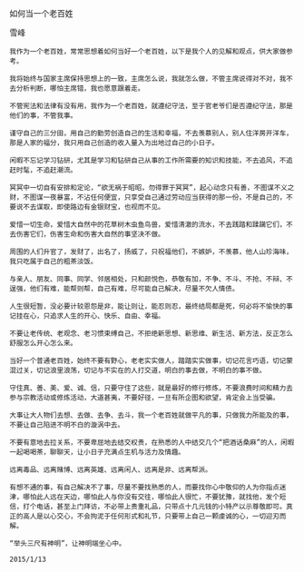 如何当一个老百姓

雪峰


    我作为一个老百姓，常常思想着如何当好一个老百姓，以下是我个人的见解和观点，供大家做参考。

    我将始终与国家主席保持思想上的一致，主席怎么说，我就怎么做，不管主席说得对不对，我不去分析判断，哪怕主席错，我也愿意跟着走。

    不管宪法和法律有没有用，我作为一个老百姓，就遵纪守法，至于官老爷们是否遵纪守法，那是他们的事，不管我事。

    谨守自己的三分田，用自己的勤劳创造自己的生活和幸福，不去羡慕别人，别人住洋房开洋车，那是人家的福分，我只用自己创造的收入量入为出地过自己的小日子。

    闲暇不忘记学习钻研，尤其是学习和钻研自己从事的工作所需要的知识和技能，不去追风，不追赶时髦，不追赶潮流。

    冥冥中一切自有安排和定论，“欲无祸于昭昭，勿得罪于冥冥”，起心动念只有善，不图谋不义之财，不图谋一夜暴富，不沾任何便宜，只享受自己通过劳动应当获得的那一份，不是自己的，不要说不去谋取，即使路边有金银财宝，也视而不见。

    爱惜一切生命，爱惜大自然中的花草树木虫鱼鸟兽，爱惜清澈的流水，不去践踏和蹂躏它们，不去伤害它们，伤害生命和伤害大自然的事坚决不做。

    周围的人们升官了，发财了，出名了，扬威了，只祝福他们，不嫉妒，不羡慕，他人山珍海味，我只吃属于自己的粗茶淡饭。

    与亲人、朋友、同事、同学、邻居相处，只和颜悦色，恭敬有加，不争、不斗、不抢、不辩、不逞强，他们有难，能帮则帮，自己有难，尽可能自己解决，尽量不欠人情债。

    人生很短暂，没必要计较恩怨是非，能让则让，能忍则忍，最终结局都是死，何必将不愉快的事记挂在心，只追求人生的开心、快乐、自由、幸福。

    不要让老传统、老观念、老习惯束缚自己，不拒绝新思想、新思维、新生活、新方法，反正怎么舒服怎么开心怎么来。

    当好一个普通老百姓，始终不要有野心，老老实实做人，踏踏实实做事，切记花言巧语，切记蒙混过关，切记浪里浪荡，切记与不实在的人打交道，明白的事去做，不明白的事不做。

    守住真、善、美、爱、诚、信，只要守住了这些，就是最好的修行修炼，不要浪费时间和精力去参与宗教活动或修炼活动，大道甚夷，不要好径，一旦有所企图和欲望，肯定会上当受骗。

    大事让大人物们去想、去做、去争、去斗，我一个老百姓就做平凡的事，只做我力所能及的事，不要让自己陷进不明不白的漩涡中去。

    不要有意地去拉关系，不要卑屈地去结交权贵，在熟悉的人中结交几个“把酒话桑麻”的人，闲暇一起喝喝茶，聊聊天，让小日子充满点生机与活力及情趣。

    远离毒品、远离赌博、远离英雄、远离闲人、远离是非、远离帮派。

    有想不通的事，有自己解决不了事，尽量不要找熟悉的人，而要找你心中敬仰的人为你指点迷津，哪怕此人远在天边，哪怕此人与你没有交往，哪怕此人很忙，不要犹豫，就找他，发个短信，打个电话，甚至上门拜访，不必带上贵重礼品，只带点十几元钱的小特产以示尊敬即可。真正的高人是以心交心，不会拘泥于任何形式和礼节，只要带上自己一颗虔诚的心，一切迎刃而解。

    “举头三尺有神明”，让神明端坐心中。

    2015/1/13



